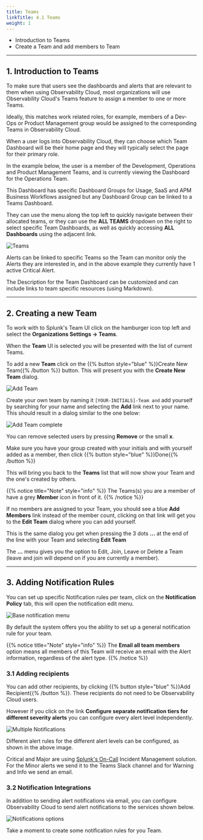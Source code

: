 ```yaml
---
title: Teams
linkTitle: 4.1 Teams
weight: 1
---
```


* Introduction to Teams
* Create a Team and add members to Team

---

## 1. Introduction to Teams

To make sure that users see the dashboards and alerts that are relevant to them when using Observability Cloud, most organizations will use Observability Cloud's Teams feature to assign a member to one or more Teams.

Ideally, this matches work related roles, for example, members of a Dev-Ops or Product Management group would be assigned to the corresponding Teams in Observability Cloud.

When a user logs into Observability Cloud, they can choose which Team Dashboard will be their home page and they will typically select the page for their primary role.

In the example below, the user is a member of the Development, Operations and Product Management Teams, and is currently viewing the Dashboard for the Operations Team.

This Dashboard has specific Dashboard Groups for Usage, SaaS and APM Business Workflows assigned but any Dashboard Group can be linked to a Teams Dashboard.

They can use the menu along the top left to quickly navigate between their allocated teams, or they can use the **ALL TEAMS** dropdown on the right to select specific Team Dashboards, as well as quickly accessing **ALL Dashboards** using the adjacent link.

![Teams](../../images/teams-homepage.png)

Alerts can be linked to specific Teams so the Team can monitor only the Alerts they are interested in, and in the above example they currently have 1 active Critical Alert.

The Description for the Team Dashboard can be customized and can include links to team specific resources (using Markdown).

---

## 2. Creating a new Team

To work with to Splunk's Team UI click on the hamburger icon top left and select the **Organizations Settings → Teams**.

When the **Team** UI is selected you will be presented with the list of current Teams.

To add a new **Team** click on the {{% button style="blue" %}}Create New Team{{% /button %}} button. This will present you with the **Create New Team** dialog.

![Add Team](../../images/create-new-team.png)

Create your own team by naming it `[YOUR-INITIALS]-Team and` add yourself by searching for your name and selecting the **Add** link next to your name. This should result in a dialog similar to the one below:

![Add Team complete](../../images/add-to-team.png)

You can remove selected users by pressing  **Remove** or the small **x**.

Make sure you have your group created with your initials and with yourself added as a member, then click {{% button style="blue" %}}Done{{% /button %}}

This will bring you back to the **Teams** list that will now show your Team and the one's created by others.

{{% notice title="Note" style="info" %}}
The Teams(s) you are a member of have a grey **Member** icon in front of it.
{{% /notice %}}

If no members are assigned to your Team, you should see a blue **Add Members** link instead of the member count, clicking on that link will get you to the **Edit Team** dialog where you can add yourself.

This is the same dialog you get when pressing the 3 dots **...** at the end of the line with your Team and selecting **Edit Team**

The **...** menu gives you the option to Edit, Join, Leave or Delete a Team (leave and join will depend on if you are currently a member).

---

## 3. Adding Notification Rules

You can set up specific Notification rules per team, click on the **Notification Policy** tab, this will open the notification edit menu.

![Base notification menu](../../images/notification-policy.png)

By default the system offers you the ability to set up a general notification rule for your team.

{{% notice title="Note" style="info" %}}
The **Email all team members** option means all members of this Team will receive an email with the Alert information, regardless of the alert type.
{{% /notice %}}

### 3.1 Adding recipients

You can add other recipients, by clicking {{% button style="blue" %}}Add Recipient{{% /button %}}. These recipients do not need to be Observability Cloud users.

However if you click on the link **Configure separate notification tiers for different severity alerts** you can configure every alert level independently.

![Multiple Notifications](../../images/single-policy.png)

Different alert rules for the different alert levels can be configured, as shown in the above image.

Critical and Major are using [Splunk\'s On-Call](https://www.splunk.com/en_us/observability/on-call.html) Incident Management solution. For the Minor alerts we send it to the Teams Slack channel and for Warning and Info we send an email.

### 3.2 Notification Integrations

In addition to sending alert notifications via email, you can configure Observability Cloud to send alert notifications to the services shown below.

![Notifications options](../../images/integrations.png)

Take a moment to create some notification rules for you Team.
